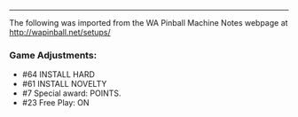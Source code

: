 ***
The following was imported from the WA Pinball Machine Notes webpage at http://wapinball.net/setups/
### Game Adjustments:
-   #64 INSTALL HARD
-   #61 INSTALL NOVELTY
-   #7 Special award: POINTS.
-   #23 Free Play: ON
